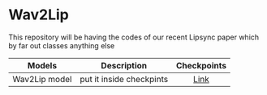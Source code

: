 # Wav2Lip
This repository will be having the codes of our recent Lipsync paper which by far out classes anything else




| Models |  Description | Checkpoints |
| :-------------: | :---------------: | :---------------: |
| Wav2Lip model | put it inside checkpints| [Link](https://drive.google.com/file/d/18ep_4lCSacF2M9I7d6I-izhAyTCkpn7j/view?usp=sharing)

